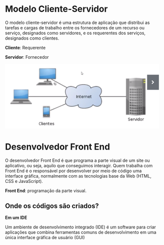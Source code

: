 
# Modelo Cliente-Servidor

O modelo cliente-servidor é uma estrutura de aplicação que distribui as tarefas e cargas de trabalho entre os fornecedores de um recurso ou serviço, designados como servidores, e os requerentes dos serviços, designados como clientes.

**Cliente**: Requerente

**Servidor**: Fornecedor

![modelo](img/Captura%20de%20tela%20de%202022-08-04%2015-46-32.png)


# Desenvolvedor Front End

O desenvolvedor Front End é que programa a parte visual de um site ou aplicativo, ou seja, aquilo que conseguimos interagir. Quem trabalha com Front End é o responsável por desenvolver por meio de código uma interface gráfica, normalmente com as tecnologias base da Web (HTML, CSS e JavaScript).

**Front End**: programação da parte visual.

## Onde os códigos são criados?

**Em um IDE**

Um ambiente de desenvolvimento integrado (IDE) é um software para criar aplicações que combina ferramentas comuns de desenvolvimento em uma única interface gráfica de usuário (GUI)